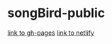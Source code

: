# songBird-public

[link to gh-pages](https://deeamon.github.io/songBird-public/)
[link to netlify](https://adoring-galileo-ee8f81.netlify.com/)
